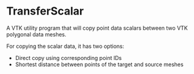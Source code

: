# TransferScalar

A VTK utility program that will copy point data scalars between two VTK polygonal data meshes. 

For copying the scalar data, it has two options: 

- Direct copy using corresponding point IDs 
- Shortest distance between points of the target and source meshes 
